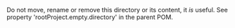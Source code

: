 Do not move, rename or remove this directory or its content, it *is* useful. See property 'rootProject.empty.directory' in the parent POM.
